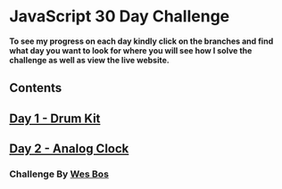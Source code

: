 # JavaScript 30 Day Challenge

**To see my progress on each day kindly click on the branches and find what day you want to look for where you will see how I solve the challenge as well as view the live website.**

## Contents

## [Day 1 - Drum Kit](https://github.com/Karllouise-code/javascript-30/tree/day1)

## [Day 2 - Analog Clock](https://github.com/Karllouise-code/javascript-30/tree/day2)

### Challenge By [Wes Bos](https://javascript30.com/)
